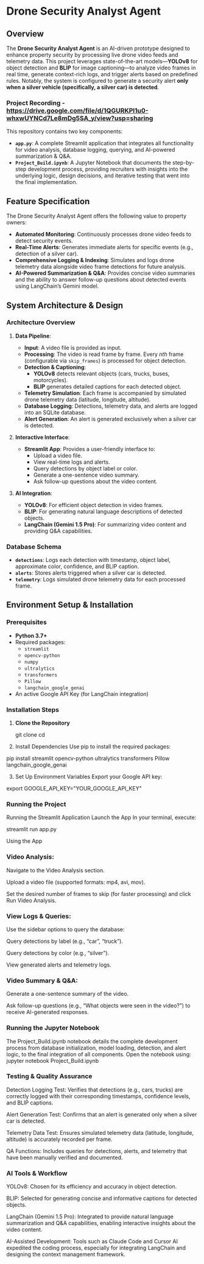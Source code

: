 # Drone Security Analyst Agent

## Overview

The **Drone Security Analyst Agent** is an AI-driven prototype designed to enhance property security by processing live drone video feeds and telemetry data. This project leverages state-of-the-art models—**YOLOv8** for object detection and **BLIP** for image captioning—to analyze video frames in real time, generate context-rich logs, and trigger alerts based on predefined rules. Notably, the system is configured to generate a security alert **only when a silver vehicle (specifically, a silver car) is detected**.

### Project Recording - https://drive.google.com/file/d/1QGURKPl1u0-whxwUYNCd7Le8mDg5SA_y/view?usp=sharing

This repository contains two key components:
- **`app.py`**: A complete Streamlit application that integrates all functionality for video analysis, database logging, querying, and AI-powered summarization & Q&A.
- **`Project_Build.ipynb`**: A Jupyter Notebook that documents the step-by-step development process, providing recruiters with insights into the underlying logic, design decisions, and iterative testing that went into the final implementation.

## Feature Specification

The Drone Security Analyst Agent offers the following value to property owners:
- **Automated Monitoring**: Continuously processes drone video feeds to detect security events.
- **Real-Time Alerts**: Generates immediate alerts for specific events (e.g., detection of a silver car).
- **Comprehensive Logging & Indexing**: Simulates and logs drone telemetry data alongside video frame detections for future analysis.
- **AI-Powered Summarization & Q&A**: Provides concise video summaries and the ability to answer follow-up questions about detected events using LangChain’s Gemini model.

## System Architecture & Design

### Architecture Overview
1. **Data Pipeline**:
   - **Input**: A video file is provided as input.
   - **Processing**: The video is read frame by frame. Every _nth_ frame (configurable via `skip_frames`) is processed for object detection.
   - **Detection & Captioning**: 
     - **YOLOv8** detects relevant objects (cars, trucks, buses, motorcycles).
     - **BLIP** generates detailed captions for each detected object.
   - **Telemetry Simulation**: Each frame is accompanied by simulated drone telemetry data (latitude, longitude, altitude).
   - **Database Logging**: Detections, telemetry data, and alerts are logged into an SQLite database.
   - **Alert Generation**: An alert is generated exclusively when a silver car is detected.

2. **Interactive Interface**:
   - **Streamlit App**: Provides a user-friendly interface to:
     - Upload a video file.
     - View real-time logs and alerts.
     - Query detections by object label or color.
     - Generate a one-sentence video summary.
     - Ask follow-up questions about the video content.

3. **AI Integration**:
   - **YOLOv8**: For efficient object detection in video frames.
   - **BLIP**: For generating natural language descriptions of detected objects.
   - **LangChain (Gemini 1.5 Pro)**: For summarizing video content and providing Q&A capabilities.

### Database Schema
- **`detections`**: Logs each detection with timestamp, object label, approximate color, confidence, and BLIP caption.
- **`alerts`**: Stores alerts triggered when a silver car is detected.
- **`telemetry`**: Logs simulated drone telemetry data for each processed frame.

## Environment Setup & Installation

### Prerequisites
- **Python 3.7+**
- Required packages:
  - `streamlit`
  - `opencv-python`
  - `numpy`
  - `ultralytics`
  - `transformers`
  - `Pillow`
  - `langchain_google_genai`
- An active Google API Key (for LangChain integration)

### Installation Steps

1. **Clone the Repository**
   
   git clone <your-private-repo-url>
   cd <repository-directory>

2. Install Dependencies Use pip to install the required packages:

  pip install streamlit opencv-python ultralytics transformers Pillow langchain_google_genai

3. Set Up Environment Variables Export your Google API key:

  export GOOGLE_API_KEY="YOUR_GOOGLE_API_KEY"

### Running the Project

Running the Streamlit Application
Launch the App In your terminal, execute:

  streamlit run app.py

Using the App

### Video Analysis:

  Navigate to the Video Analysis section.

  Upload a video file (supported formats: mp4, avi, mov).

  Set the desired number of frames to skip (for faster processing) and click Run Video Analysis.

### View Logs & Queries:

  Use the sidebar options to query the database:

  Query detections by label (e.g., “car”, “truck”).

  Query detections by color (e.g., “silver”).

  View generated alerts and telemetry logs.

### Video Summary & Q&A:

  Generate a one-sentence summary of the video.

  Ask follow-up questions (e.g., “What objects were seen in the video?”) to receive AI-generated responses.

### Running the Jupyter Notebook

The Project_Build.ipynb notebook details the complete development process from database initialization, model loading, detection, and alert logic, to the final integration of all components. Open the notebook using:
  jupyter notebook Project_Build.ipynb

### Testing & Quality Assurance

  Detection Logging Test: Verifies that detections (e.g., cars, trucks) are correctly logged with their corresponding timestamps, confidence levels, and BLIP captions.

  Alert Generation Test: Confirms that an alert is generated only when a silver car is detected.

  Telemetry Data Test: Ensures simulated telemetry data (latitude, longitude, altitude) is accurately recorded per frame.

  QA Functions: Includes queries for detections, alerts, and telemetry that have been manually verified and documented.

### AI Tools & Workflow

  YOLOv8: Chosen for its efficiency and accuracy in object detection.

  BLIP: Selected for generating concise and informative captions for detected objects.

  LangChain (Gemini 1.5 Pro): Integrated to provide natural language summarization and Q&A capabilities, enabling interactive insights about the video content.

  AI-Assisted Development: Tools such as Claude Code and Cursor AI expedited the coding process, especially for integrating LangChain and designing the context management framework.

